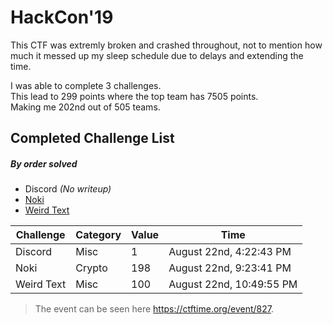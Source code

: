 # HackCon'19
This CTF was extremly broken and crashed throughout, not to mention how much it messed up my sleep schedule due to delays and extending the time.

I was able to complete 3 challenges.\
This lead to 299 points where the top team has 7505 points.\
Making me 202nd out of 505 teams.


## Completed Challenge List
##### _By order solved_
* Discord _(No writeup)_
* [Noki](Noki)
* [Weird Text](WeirdText)



|Challenge|Category|Value|Time|
|---|---|---|---|
|Discord|Misc|1|August 22nd, 4:22:43 PM|
|Noki|Crypto|198|August 22nd, 9:23:41 PM|
|Weird Text|Misc|100|August 22nd, 10:49:55 PM|

> The event can be seen here https://ctftime.org/event/827.